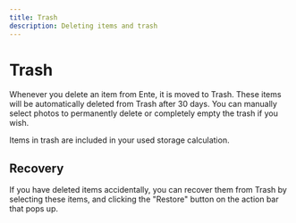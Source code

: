 ```yaml
---
title: Trash
description: Deleting items and trash
---
```


# Trash

Whenever you delete an item from Ente, it is moved to Trash. These items will be
automatically deleted from Trash after 30 days. You can manually select photos
to permanently delete or completely empty the trash if you wish.

Items in trash are included in your used storage calculation.

## Recovery

If you have deleted items accidentally, you can recover them from Trash by
selecting these items, and clicking the "Restore" button on the action bar that
pops up.
